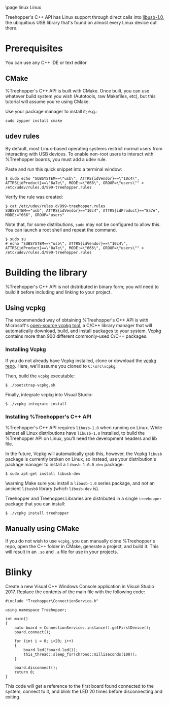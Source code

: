 \page linux Linux

Treehopper's C++ API has Linux support through direct calls into [libusb-1.0](http://libusb.info/), the ubiquitous USB library that's found on almost every Linux device out there.

# Prerequisites

You can use any C++ IDE or text editor

## CMake
%Treehopper's C++ API is built with CMake. Once built, you can use whatever build system you wish (Autotools, raw Makefiles, etc), but this tutorial will assume you're using CMake.

Use your package manager to install it; e.g.:

    sudo zypper install cmake

## udev rules

By default, most Linux-based operating systems restrict normal users from interacting with USB devices. To enable non-root users to interact with %Treehopper boards, you must add a udev rule.

Paste and run this quick snippet into a terminal window:

    $ sudo echo "SUBSYSTEM==\"usb\", ATTRS{idVendor}==\"10c4\", ATTRS{idProduct}==\"8a7e\", MODE:=\"666\", GROUP=\"users\"" > /etc/udev/rules.d/999-treehopper.rules

Verify the rule was created:

    $ cat /etc/udev/rules.d/999-treehopper.rules 
    SUBSYSTEM=="usb", ATTRS{idVendor}=="10c4", ATTRS{idProduct}=="8a7e", MODE:="666", GROUP="users"

Note that, for some distributions, `sudo` may not be configured to allow this. You can launch a root shell and repeat the command.

    $ sudo su
    # echo "SUBSYSTEM==\"usb\", ATTRS{idVendor}==\"10c4\", ATTRS{idProduct}==\"8a7e\", MODE:=\"666\", GROUP=\"users\"" > /etc/udev/rules.d/999-treehopper.rules

# Building the library

%Treehopper's C++ API is not distributed in binary form; you will need to build it before including and linking to your project.

## Using vcpkg

The recommended way of obtaining %Treehopper's C++ API is with Microsoft's [open-source vcpkg tool](https://github.com/Microsoft/vcpkg), a C/C++ library manager that will automatically download, build, and install packages to your system. Vcpkg contains more than 900 different commonly-used C/C++ packages.

### Installing Vcpkg

If you do not already have Vcpkg installed, clone or download the [vcpkg repo](https://github.com/Microsoft/vcpkg). Here, we'll assume you cloned to `C:\src\vcpkg`.

Then, build the `vcpkg` executable:

    $ ./bootstrap-vcpkg.sh

Finally, integrate vcpkg into Visual Studio:

    $ ./vcpkg integrate install

### Installing %Treehopper's C++ API

%Treehopper's C++ API requires `libusb-1.0` when running on Linux. While almost all Linux distributions have `libusb-1.0` installed, to build the %Treehopper API on Linux, you'll need the development headers and lib file.

In the future, Vcpkg will automatically grab this, however, the Vcpkg `libusb` package is currently broken on Linux, so instead, use your distribution's package manager to install a `libusb-1.0.0-dev` package:

    $ sudo apt-get install libusb-dev

\warning Make sure you install a `libusb-1.0` series package, and not an ancient `libusb0` library (which `libusb-dev` is).

Treehopper and Treehopper.Libraries are distributed in a single `treehopper` package that you can install:

    $ ./vcpkg install treehopper

## Manually using CMake

If you do not wish to use `vcpkg`, you can manually clone %Treehopper's repo, open the C++ folder in CMake, generate a project, and build it. This will result in an `.so` and `.a` file for use in your projects.

# Blinky

Create a new Visual C++ Windows Console application in Visual Studio 2017. Replace the contents of the main file with the following code:

    #include "Treehopper\ConnectionService.h"

    using namespace Treehopper;

    int main()
    {
        auto board = ConnectionService::instance().getFirstDevice();
        board.connect();

        for (int i = 0; i<20; i++)
        {
            board.led(!board.led());
            this_thread::sleep_for(chrono::milliseconds(100));
        }

        board.disconnect();
        return 0;
    }

This code will get a reference to the first board found connected to the system, connect to it, and blink the LED 20 times before disconnecting and exiting.

